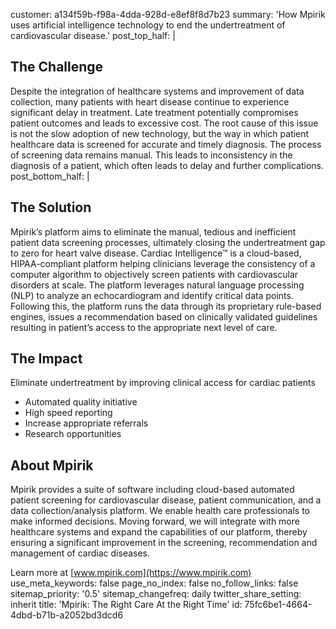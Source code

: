 customer: a134f59b-f98a-4dda-928d-e8ef8f8d7b23
summary: 'How Mpirik uses artificial intelligence technology to end the undertreatment of cardiovascular disease.'
post_top_half: |
  ## The Challenge
  
  Despite the integration of healthcare systems and improvement of data collection, many patients with heart disease continue to experience significant delay in treatment. Late treatment potentially compromises patient outcomes and leads to excessive cost. The root cause of this issue is not the slow adoption of new technology, but the way in which patient healthcare data is screened for accurate and timely diagnosis. The process of screening data remains manual. This leads to inconsistency in the diagnosis of a patient, which often leads to delay and further complications.
post_bottom_half: |
  ## The Solution
  
  Mpirik’s platform aims to eliminate the manual, tedious and inefficient patient data screening processes, ultimately closing the undertreatment gap to zero for heart valve disease. Cardiac Intelligence™ is a cloud-based, HIPAA-compliant platform helping clinicians leverage the consistency of a computer algorithm to objectively screen patients with cardiovascular disorders at scale. The platform leverages natural language processing (NLP) to analyze an echocardiogram and identify critical data points. Following this, the platform runs the data through its proprietary rule-based engines, issues a recommendation based on clinically validated guidelines resulting in patient’s access to the appropriate next level of care.
  
  ## The Impact
  
  Eliminate undertreatment by improving clinical access for cardiac patients
  
  - Automated quality initiative
  - High speed reporting
  - Increase appropriate referrals
  - Research opportunities
  
  
  ## About Mpirik
  
  Mpirik provides a suite of software including cloud-based automated patient screening for cardiovascular disease, patient communication, and a data collection/analysis platform. We enable health care professionals to make informed decisions. Moving forward, we will integrate with more healthcare systems and expand the capabilities of our platform, thereby ensuring a significant improvement in the screening, recommendation and management of cardiac diseases. 
  
  Learn more at [www.mpirik.com](https://www.mpirik.com)
use_meta_keywords: false
page_no_index: false
no_follow_links: false
sitemap_priority: '0.5'
sitemap_changefreq: daily
twitter_share_setting: inherit
title: 'Mpirik: The Right Care At the Right Time'
id: 75fc6be1-4664-4dbd-b71b-a2052bd3dcd6
